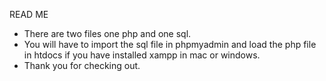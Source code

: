 READ ME
- There are two files one php and one sql.
- You will have to import the sql file in phpmyadmin and load the php file in htdocs if you have installed xampp in mac or windows.
- Thank you for checking out.

